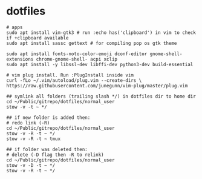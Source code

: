 # dotfiles

    # apps
    sudo apt install vim-gtk3 # run :echo has('clipboard') in vim to check if +clipboard available
    sudo apt install sassc gettext # for compiling pop os gtk theme
    
    sudo apt install fonts-noto-color-emoji dconf-editor gnome-shell-extensions chrome-gnome-shell- acpi xclip
    sudo apt install -y libssl-dev libffi-dev python3-dev build-essential
    
    # vim plug install. Run :PlugInstall inside vim
    curl -fLo ~/.vim/autoload/plug.vim --create-dirs \
    https://raw.githubusercontent.com/junegunn/vim-plug/master/plug.vim

    ## symlink all folders (trailing slash */) in dotfiles dir to home dir
    cd ~/Public/gitrepo/dotfiles/normal_user
    stow -v -t ~ */

    ## if new folder is added then:
    # redo link (-R)
    cd ~/Public/gitrepo/dotfiles/normal_user
    stow -v -R -t ~ */
    stow -v -R -t ~ tmux
    
    ## if folder was deleted then:
    # delete (-D flag then -R to relink)
    cd ~/Public/gitrepo/dotfiles/normal_user
    stow -v -D -t ~ */
    stow -v -R -t ~ */
